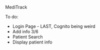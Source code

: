MediTrack

To do:
* Login Page - LAST, Cognito being weird
* Add info 3/6
* Patient Search
* Display patient info
